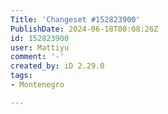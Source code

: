 ```yaml
---
Title: 'Changeset #152823900'
PublishDate: 2024-06-18T00:08:26Z
id: 152823900
user: Mattiyu
comment: '-'
created_by: iD 2.29.0
tags:
- Montenegro

---
```

